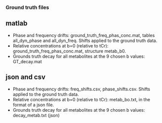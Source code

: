 ### Ground truth files

## matlab

* Phase and frequency drifts: ground_truth_freq_phas_conc.mat, tables all_dyn_phase and all_dyn_freq. Shifts applied to the ground truth data.
* Relative concentrations at b=0 (relative to tCr): ground_truth_freq_phas_conc.mat, structure metab_b0. 
* Grounds truth decay for all metabolites at the 9 chosen b values: GT_decay.mat 

## json and csv 

* Phase and frequency drifts: freq_shifts.csv, phase_shifts.csv. Shifts applied to the ground truth data.
* Relative concentrations at b=0 (relative to tCr): metab_bo.txt, in the format of a json file. 
* Grounds truth decay for all metabolites at the 9 chosen b values: decay_metab.txt (json) 
